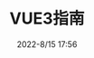 ---
title: 'VUE3指南'
date: '2022-8/15 17:56'
excerpt: VUE3开发指南, 和VUE2有哪些重要的区别?
isFeatured: false
classify: 'FeaturedArticles'
---